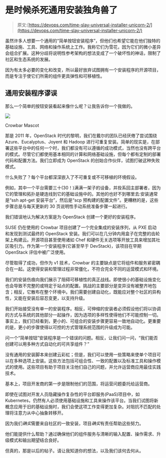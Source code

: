 # 是时候杀死通用安装独角兽了

> 原文:[https://devops.com/time-slay-universal-installer-unicorn-2/](https://devops.com/time-slay-universal-installer-unicorn-2/)

虽然许多人想要一个通用的“简单按钮安装程序”，但他们也希望它能在他们独特的基础设施、工具、网络和操作系统上工作。我称它们为雪花，因为它们的微小差异会组合扩展。这种分歧将说明性参考架构的想法变成了一个破坏性的神话，限制了社区和生态系统的发展。

因为有太多必要的变化和改变，所以最好放弃试图拥有一个安装程序的开源项目，而是专注于使它们所需的组件更具弹性和可移植性。

## 通用安装程序谬误

那么一个简单的按钮安装看起来像什么呢？让我告诉你一个我做的。

![](../Images/685afdb10a8e295b1a22305ae8e5ba1a.png)

Crowbar Mascot

那是 2011 年，OpenStack 时代的黎明，我们在戴尔的团队已经厌倦了尝试围绕 Azure、Eucalyptus、Joyent 和 Hadoop 进行可重复安装。简单的现实是，在部署这些平台中的任何一个时，我们都没有可以遵循的成功模式，当然也没有跨平台的模式。尽管它们都使用基本相同的计算和网络基础设施，但每个都有定制的部署代码和配置方法。我们立即成为 OpenStack 的创始合作伙伴，试图打破这种失败模式。

什么失败了？每个平台都深深嵌入了不可重复或不可移植的环境假设。

例如，其中一个平台需要三十(30！)满满一架子的设备，并拴系回主部署者，因为它的管理和拓扑是硬连线到它的基础设施中的。其他的也好不到哪里去:安装通常是“ssh apt-get 安装平台”，然后是“scp 预构建的配置文件”。更糟糕的是，这些步骤总是与每天更新的 30 页说明性手动系统准备步骤一起进行。

我们错误地认为解决方案是为 OpenStack 创建一个更好的安装程序。

SUSE 仍在使用的 Crowbar 项目创建了一个完全集成的安装序列，从 PXE 启动和发现到测试最终的 OpenStack 安装。我们可以在几分钟内用盒子在完整的齿轮架上构建云。开源项目甚至使用诸如 Chef 和硬件无关选项等开放工具来增加其社区吸引力。作为第一个安装程序(它甚至早于 DevStack)，该项目在早期 OpenStack 评估中被广泛使用。

尽管取得了成功，但作为 v1 技术，Crowbar 的主要缺点是它将组件和服务紧密耦合在一起。这使得安装和管理过程非常僵化，不符合完全不同的运营模式和环境。

我们的安装伤痕向我们展示了阻碍可移植性的真正战线。即使很小的基础设施变化也会导致不完整的或特定于站点的配置。挑战的主要部分是变异没有被整齐地包含；相反，它散布在整个环境中。我们需要创建自动化，既能应对整个社区的异构性，又能在安装后容忍变更，以支持升级。

我们开始接受没有单一的安装程序。相反，可伸缩的安装者必须假设他们将以协调的方式与系统的其他部分一起操作，因为选项的多样性使得他们不可能控制一切。事实上，我们已经看到，更小的、可组合的安装步骤更容易一致地自动化。更重要的是，更小的步骤使得以可控的方式管理系统范围的升级成为可能。

问一个“简单按钮”安装程序是一个错误的问题。相反，让我们问一问，“我们能否创建可以用多种方式自动化的可共享组件？”

没有通用的安装脚本来创建云彩虹；但是，我们可以使用一些策略来使单个项目可以在多种选项上安装。这些方法包括可组合性、一致的配置以及标准工具和操作模式的使用。这些项目有助于项目关注他们自己的问题，并允许运营商应用最佳实践技术。

基本上，项目开发商的第一步是限制他们的范围，将运营问题委托给运营商。

即使在试图对开发人员隐藏操作复杂性的平台即服务(PaaS)项目中，如 Kubernetes，仍然有人必须使用基础设施和工具来操作该平台。当我们试图将新概念应用于旧的基础设施时，我们会使这项工作变得更加复杂。对阻抗不匹配的处理将注意力从中心抽象转移开。

因为我们*确实*需要来自社区的一致安装，项目*确实*有责任帮助这些努力。

他们能提供什么帮助？通过确保他们的组件服务与清晰的输入配置、操作需求、升级模式和输出期望结合良好。

但真的，那是以后的帖子。请让我知道你的想法，以及我们该何去何从。